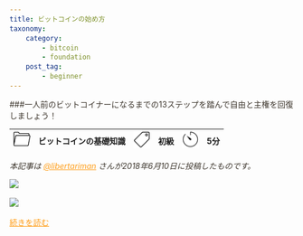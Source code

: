 ```yaml
---
title: ビットコインの始め方
taxonomy:
    category:
        - bitcoin
        - foundation
    post_tag:
        - beginner
---
```


<style>
img[alt*="Category"], 
img[alt*="Tag"], 
img[alt*="Time"] {
    width:30px;
    height:30px;
    object-fit: cover;
}
p {
    color: #3d362d;
}
a {
    color: #ff9f1c;
}
a:hover {
    color: #2ec4b6;
}
</style>

<script type="text/javascript" src="//ajax.googleapis.com/ajax/libs/jquery/1.10.2/jquery.min.js"></script>
<script language="JavaScript">
$(document).ready( function () {
   $("a[href^='http']:not([href*='" + location.hostname + "'])").attr('target', '_blank');
})
</script>

###一人前のビットコイナーになるまでの13ステップを踏んで自由と主権を回復しましょう！

|  ![Category](/_images/category.png)  |  ビットコインの基礎知識  |  ![Tag](/_images/tag.png)  |  初級  | ![Time](/_images/timer.png)  |  5分  |
| ---- | ---- | ---- | ---- | ---- | ---- |

*本記事は [@libertariman](https://twitter.com/libertariman) さんが2018年6月10日に投稿したものです。*

![ ](/_images/how_to_become_a_bitcoiner_１.jpeg)

[![ ](/_images/how_to_become_a_bitcoiner_２.png)](https://twitter.com/libertariman/status/1335437254181810176?s=20)

[続きを読む](https://twitter.com/libertariman/status/1335437254181810176?s=20)